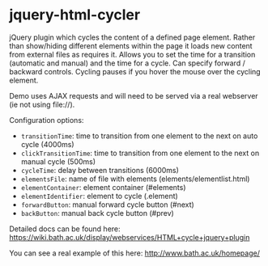 jquery-html-cycler
==================

jQuery plugin which cycles the content of a defined page element. Rather than show/hiding different elements within the page it loads new content from external files as requires it. Allows you to set the time for a transition (automatic and manual) and the time for a cycle. Can specify forward / backward controls. Cycling pauses if you hover the mouse over the cycling element.

Demo uses AJAX requests and will need to be served via a real webserver (ie not using file://).

Configuration options:
 
* `transitionTime`: time to transition from one element to the next on auto cycle (4000ms)
* `clickTransitionTime`: time to transition from one element to the next on manual cycle (500ms)
* `cycleTime`: delay between transitions (6000ms)
* `elementsFile`: name of file with elements (elements/elementlist.html)
* `elementContainer`: element container (#elements)
* `elementIdentifier`: element to cycle (.element)
* `forwardButton`: manual forward cycle button (#next)
* `backButton`: manual back cycle button (#prev)

Detailed docs can be found here:
https://wiki.bath.ac.uk/display/webservices/HTML+cycle+jquery+plugin

You can see a real example of this here:
http://www.bath.ac.uk/homepage/
